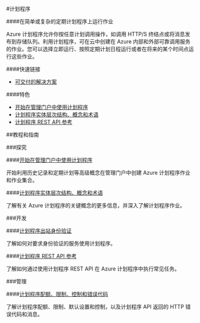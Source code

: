 
<properties linkid="scheduler" urlDisplayName="Windows Azure scheduler" pageTitle="Windows Azure 服务管理：计划程序" metaKeywords="scheduler" description="" metaCanonical="" services="scheduler" documentationCenter="Services" title="Run jobs on simple or complex recurring schedules" authors="" solutions="" manager="" editor="Eric Chen" />

#计划程序

####在简单或复杂的定期计划程序上运行作业

Azure 计划程序允许你按任意计划调用操作，如调用 HTTP/S 终结点或将消息发布到存储队列。利用计划程序，可在云中创建在 Azure 内部和外部可靠调用服务的作业。您可以选择立即运行、按照定期计划日程运行或者在将来的某个时间点运行这些作业。

####快速链接

-   [可交付的解决方案](/solutions/web/)
<!--
[服务概述](/home/features/scheduler/)
[定价详细信息](/pricing/details/scheduler/)
-->

####特色

-   [开始在管理门户中使用计划程序](http://msdn.microsoft.com/library/zh-cn/azure/dn479785.aspx)
-   [计划程序实体层次结构、概念和术语](http://msdn.microsoft.com/zh-cn/library/windowsazure/dn528941.aspx)
-   [计划程序 REST API 参考](http://msdn.microsoft.com/zh-cn/library/windowsazure/dn528946.aspx)

##教程和指南

###探究

####[开始在管理门户中使用计划程序](http://msdn.microsoft.com/library/zh-cn/azure/dn479785.aspx)

开始利用历史记录和定期计划等高级概念在管理门户中创建 Azure 计划程序作业和作业集合。

####[计划程序实体层次结构、概念和术语](http://msdn.microsoft.com/zh-cn/library/windowsazure/dn528941.aspx)

了解有关 Azure 计划程序的关键概念的更多信息，并深入了解计划程序作业。

###开发

####[计划程序出站身份验证](http://msdn.microsoft.com/zh-cn/library/azure/dn864828.aspx)

了解如何对要求身份验证的服务使用计划程序。

####[计划程序 REST API 参考](http://msdn.microsoft.com/zh-cn/library/windowsazure/dn528946.aspx)

了解如何通过使用计划程序 REST API 在 Azure 计划程序中执行常见任务。

###管理

####[计划程序配额、限制、控制和错误代码](http://msdn.microsoft.com/zh-cn/library/windowsazure/dn479786.aspx)

了解计划程序配额、限制、默认设置和控制，以及计划程序 API 返回的 HTTP 错误代码和消息。



